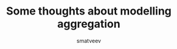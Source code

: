 ---
layout: post

author: smatveev
title:  "Some thoughts about modelling aggregation"
presentation: "/assets/presentation_eng.pdf"
categories: ODE Tensor_Factorization HPC
comments: true
---